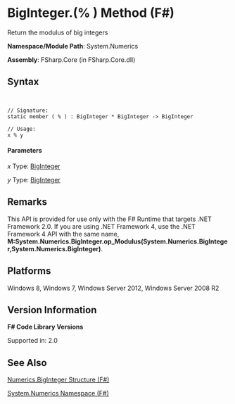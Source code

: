 # BigInteger.(% ) Method (F#)

Return the modulus of big integers

**Namespace/Module Path**: System.Numerics

**Assembly**: FSharp.Core (in FSharp.Core.dll)


## Syntax


```


// Signature:
static member ( % ) : BigInteger * BigInteger -> BigInteger

// Usage:
x % y

```



#### Parameters
*x*
Type: [BigInteger](http://msdn.microsoft.com/en-us/library/e96b4062-9459-48b2-b558-2138255adefe)


*y*
Type: [BigInteger](http://msdn.microsoft.com/en-us/library/e96b4062-9459-48b2-b558-2138255adefe)




## Remarks
This API is provided for use only with the F# Runtime that targets .NET Framework 2.0. If you are using .NET Framework 4, use the .NET Framework 4 API with the same name, **M:System.Numerics.BigInteger.op_Modulus(System.Numerics.BigInteger,System.Numerics.BigInteger)**.


## Platforms
Windows 8, Windows 7, Windows Server 2012, Windows Server 2008 R2


## Version Information
**F# Code Library Versions**

Supported in: 2.0


## See Also
[Numerics.BigInteger Structure &#40;F&#35;&#41;](Numerics.BigInteger-Structure-%5BFSharp%5D.md)

[System.Numerics Namespace &#40;F&#35;&#41;](System.Numerics-Namespace-%5BFSharp%5D.md)

